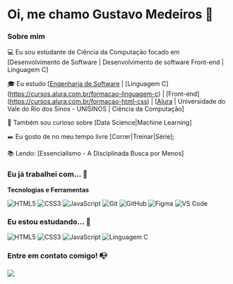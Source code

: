 # Oi, me chamo Gustavo Medeiros 👋

### Sobre mim

💻 Eu sou estudante de Ciência da Computação focado em [Desenvolvimento de Software | Desenvolvimento de software Front-end | Linguagem C]

🎓 Eu estudo [[Engenharia de Software](https://cursos.alura.com.br/formacao-engenharia-software) | [Linguagem C] (https://cursos.alura.com.br/formacao-linguagem-c) | [Front-end] (https://cursos.alura.com.br/formacao-html-css) | [[Alura](https://www.alura.com.br/) | Universidade do Vale do Rio dos Sinos - UNISINOS | Ciência da Computação]

🔎 Também sou curioso sobre [Data Science|Machine Learning]

✒️ Eu gosto de no meu tempo livre [Correr|Treinar|Série];

📚 Lendo: [Essencialismo - A Disciplinada Busca por Menos]

### Eu já trabalhei com... 🔧

**Tecnologias e Ferramentas**

![HTML5](https://img.shields.io/badge/html5-%23E34F26.svg?style=for-the-badge&logo=html5&logoColor=white)
![CSS3](https://img.shields.io/badge/css3-%231572B6.svg?style=for-the-badge&logo=css3&logoColor=white)
![JavaScript](https://img.shields.io/badge/javascript-%23323330.svg?style=for-the-badge&logo=javascript&logoColor=%23F7DF1E)
![Git](https://img.shields.io/badge/git-%23F05033.svg?style=for-the-badge&logo=git&logoColor=white)
![GitHub](https://img.shields.io/badge/github-%23121011.svg?style=for-the-badge&logo=github&logoColor=white)
![Figma](https://img.shields.io/badge/figma-%23F24E1E.svg?style=for-the-badge&logo=figma&logoColor=white)
![VS Code](https://img.shields.io/badge/VS%20Code-0078d7.svg?style=for-the-badge&logo=visual-studio-code&logoColor=white)


### Eu estou estudando... 🧩

![HTML5](https://img.shields.io/badge/html5-%23E34F26.svg?style=for-the-badge&logo=html5&logoColor=white)
![CSS3](https://img.shields.io/badge/css3-%231572B6.svg?style=for-the-badge&logo=css3&logoColor=white)
![JavaScript](https://img.shields.io/badge/javascript-%23323330.svg?style=for-the-badge&logo=javascript&logoColor=%23F7DF1E)
![Linguagem C](https://img.shields.io/badge/C-00599C?style=for-the-badge&logo=c&logoColor=white)

### Entre em contato comigo! 📭
<div>
<a href="https://www.linkedin.com/in/seu-usuário-aqui" target="_blank"><img src="https://img.shields.io/badge/-LinkedIn-%230077B5?style=for-the-badge&logo=linkedin&logoColor=white" target="_blank"></a>   
</div>
